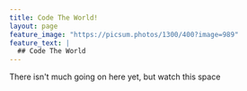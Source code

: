 ```yaml
---
title: Code The World!
layout: page
feature_image: "https://picsum.photos/1300/400?image=989"
feature_text: |
  ## Code The World
---
```


There isn't much going on here yet, but watch this space
